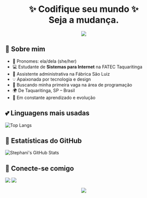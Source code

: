 <h1 align="center">✨ Codifique seu mundo ✨<br><strong>Seja a mudança.</strong></h1>

<p align="center">
  <img src="https://capsule-render.vercel.app/api?type=waving&color=ff69b4&height=200&section=header&text=Olá,%20eu%20sou%20Stephani!&fontColor=ffffff&fontSize=30&animation=fadeIn" />
</p>

## 🌸 Sobre mim

- 💖 Pronomes: ela/dela (she/her)  
- 💻 Estudante de **Sistemas para Internet** na FATEC Taquaritinga  
- 💼 Assistente administrativa na Fábrica São Luiz  
- 💡 Apaixonada por tecnologia e design  
- 🎯 Buscando minha primeira vaga na área de programação  
- 🌍 De Taquaritinga, SP – Brasil  
- 🚀 Em constante aprendizado e evolução  

## 💕 Linguagens mais usadas

![Top Langs](https://github-readme-stats.vercel.app/api/top-langs/?username=seu-usuario&layout=compact&theme=rose_pine&hide_border=true)

## 🎀 Estatísticas do GitHub

![Stephani's GitHub Stats](https://github-readme-stats.vercel.app/api?username=seu-usuario&show_icons=true&theme=rose_pine&hide_border=true)

## 🌷 Conecte-se comigo

<p>
  <a href="mailto:stephanidejesus2@gmail.com"><img src="https://img.shields.io/badge/Email-ff69b4?style=for-the-badge&logo=gmail&logoColor=white"/></a>
  <a href="https://www.linkedin.com/in/[seu-linkedin](https://www.linkedin.com/in/stephani-de-jesus-b35730299?utm_source=share&utm_campaign=share_via&utm_content=profile&utm_medium=ios_app)"><img src="https://img.shields.io/badge/LinkedIn-ff69b4?style=for-the-badge&logo=linkedin&logoColor=white"/></a>
</p>

<p align="center">
  <img src="https://capsule-render.vercel.app/api?type=waving&color=ff69b4&height=120&section=footer"/>
</p>
